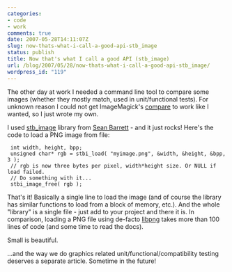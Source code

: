 ```yaml
---
categories:
- code
- work
comments: true
date: 2007-05-28T14:11:07Z
slug: now-thats-what-i-call-a-good-api-stb_image
status: publish
title: Now that's what I call a good API (stb_image)
url: /blog/2007/05/28/now-thats-what-i-call-a-good-api-stb_image/
wordpress_id: "119"
---
```


The other day at work I needed a command line tool to compare some images (whether they mostly match, used in unit/functional tests). For unknown reason I could not get ImageMagick's [compare](http://www.imagemagick.org/script/compare.php) to work like I wanted, so I just wrote my own.

I used [stb_image](http://nothings.org/stb_image.c) library from [Sean Barrett](http://nothings.org) - and it just rocks! Here's the code to load a PNG image from file:


     int width, height, bpp;
     unsigned char* rgb = stbi_load( "myimage.png", &width, &height, &bpp, 3 );
     // rgb is now three bytes per pixel, width*height size. Or NULL if load failed.
     // Do something with it...
     stbi_image_free( rgb );
 

That's it! Basically a single line to load the image (and of course the library has similar functions to load from a block of memory, etc.). And the whole "library" is a single file - just add to your project and there it is. In comparison, loading a PNG file using de-facto [libpng](http://www.libpng.org/pub/png/libpng.html) takes more than 100 lines of code (and some time to read the docs).

Small is beautiful.

...and the way we do graphics related unit/functional/compatibility testing deserves a separate article. Sometime in the future!
